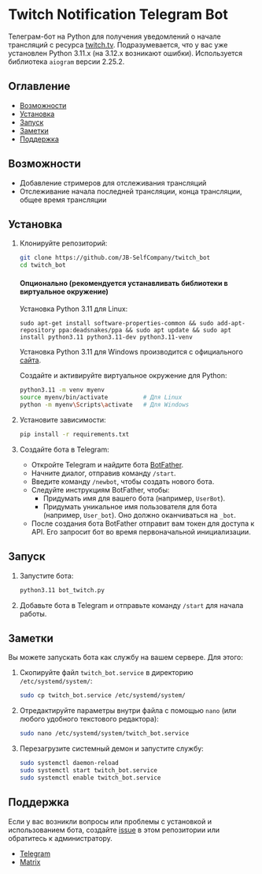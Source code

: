 # Twitch Notification Telegram Bot

Телеграм-бот на Python для получения уведомлений о начале трансляций с ресурса [twitch.tv](https://twitch.tv). Подразумевается, что у вас уже установлен Python 3.11.x (на 3.12.x возникают ошибки). Используется библиотека `aiogram` версии 2.25.2.

## Оглавление

- [Возможности](#возможности)
- [Установка](#установка)
- [Запуск](#запуск)
- [Заметки](#заметки)
- [Поддержка](#поддержка)

## Возможности

- Добавление стримеров для отслеживания трансляций
- Отслеживание начала последней трансляции, конца трансляции, общее время трансляции

## Установка

1. Клонируйте репозиторий:

    ```bash
    git clone https://github.com/JB-SelfCompany/twitch_bot
    cd twitch_bot
    ```

    #### Опционально (рекомендуется устанавливать библиотеки в виртуальное окружение)
   
    Установка Python 3.11 для Linux:

       sudo apt-get install software-properties-common && sudo add-apt-repository ppa:deadsnakes/ppa && sudo apt update && sudo apt install python3.11 python3.11-dev python3.11-venv

    Установка Python 3.11 для Windows производится с официального [сайта](https://www.python.org/downloads/release/python-31110/). 

    Создайте и активируйте виртуальное окружение для Python:

    ```bash
    python3.11 -m venv myenv
    source myenv/bin/activate          # Для Linux
    python -m myenv\Scripts\activate   # Для Windows
    ```

3. Установите зависимости:

    ```bash
    pip install -r requirements.txt
    ```

4. Создайте бота в Telegram:

    - Откройте Telegram и найдите бота [BotFather](https://t.me/BotFather).
    - Начните диалог, отправив команду `/start`.
    - Введите команду `/newbot`, чтобы создать нового бота.
    - Следуйте инструкциям BotFather, чтобы:
        - Придумать имя для вашего бота (например, `UserBot`).
        - Придумать уникальное имя пользователя для бота (например, `User_bot`). Оно должно оканчиваться на `_bot`.
    - После создания бота BotFather отправит вам токен для доступа к API. Его запросит бот во время первоначальной инициализации.

## Запуск

1. Запустите бота:

    ```bash
    python3.11 bot_twitch.py
    ```
    
2. Добавьте бота в Telegram и отправьте команду `/start` для начала работы.

## Заметки

Вы можете запускать бота как службу на вашем сервере. Для этого:

1. Скопируйте файл `twitch_bot.service` в директорию `/etc/systemd/system/`:

    ```bash
    sudo cp twitch_bot.service /etc/systemd/system/
    ```

2. Отредактируйте параметры внутри файла с помощью `nano` (или любого удобного текстового редактора):

    ```bash
    sudo nano /etc/systemd/system/twitch_bot.service
    ```
    
3. Перезагрузите системный демон и запустите службу:

    ```bash
    sudo systemctl daemon-reload
    sudo systemctl start twitch_bot.service
    sudo systemctl enable twitch_bot.service
    ```

## Поддержка

Если у вас возникли вопросы или проблемы с установкой и использованием бота, создайте [issue](https://github.com/JB-SelfCompany/twitch_bot/issues) в этом репозитории или обратитесь к администратору.

- [Telegram](https://t.me/Mystery_TF)
- [Matrix](https://matrix.to/#/@jack_benq:shd.company)
